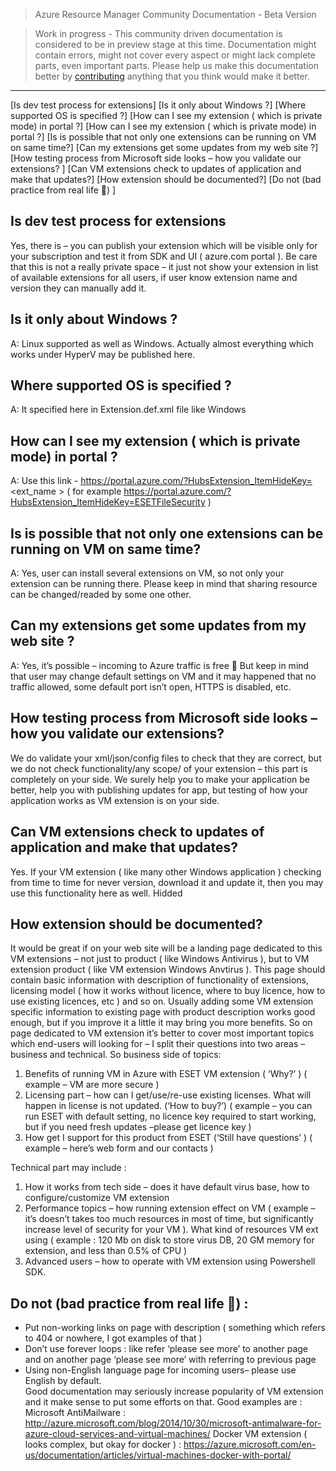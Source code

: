 > Azure Resource Manager Community Documentation - Beta Version

> Work in progress - This community driven documentation is considered to be in preview stage at this time. Documentation might contain errors, might not cover every aspect or might lack complete parts, even important parts. Please help us make this documentation better by [contributing](CONTRIBUTING.md) anything that you think would make it better.


---




[Is dev test process for extensions]
[Is it only about Windows ?]
[Where supported OS is specified ?]
[How can I see my extension ( which is private mode) in portal ?]
[How can I see my extension ( which is private mode) in portal ?]
[Is is possible that not only one extensions can be running on VM on same time?]
[Can my extensions get some updates from my web site ?]
[How testing process from Microsoft side looks – how you validate our extensions? ]
[Can VM extensions check to updates of application and make that updates?]
[How extension should be documented?]
[Do not (bad practice from real life ) ]


## Is dev test process for extensions
 Yes, there is – you can publish your extension which will be visible only for your subscription and test it from SDK and UI ( azure.com portal ). Be care that this is not a really private space – it just not show your extension in list of available extensions for all users, if user know extension name and version they can manually add it. 

## Is it only about Windows ?
A: Linux supported as well as Windows. Actually almost everything which works under HyperV may be published here.


## Where supported OS is specified ?
A: It specified here in Extension.def.xml file like 
  <SupportedOS>Windows</SupportedOS>

## How can I see my extension ( which is private mode) in portal ?
A: Use this link - https://portal.azure.com/?HubsExtension_ItemHideKey=<ext_name >  ( for example 
https://portal.azure.com/?HubsExtension_ItemHideKey=ESETFileSecurity )


## Is is possible that not only one extensions can be running on VM on same time?
A: Yes, user can install several extensions on VM, so not only your extension can be running there. Please keep in mind that sharing resource can be changed/readed by some one other.


## Can my extensions get some updates from my web site ?
A: Yes, it’s possible – incoming to Azure traffic is free  But keep in mind that user may change default settings on VM and it may happened that no traffic allowed, some default port isn’t open, HTTPS is disabled, etc.

## How testing process from Microsoft side looks – how you validate our extensions? 
We do validate your xml/json/config files to check that they are correct, but we do not check functionality/any scope/ of your extension – this part is completely on your side. We surely help you to make your application be better, help you with publishing updates for app, but testing of how your application works as VM extension is on your side.

## Can VM extensions check to updates of application and make that updates?
 Yes. If your VM extension ( like many other Windows application ) checking from time to time for never version, download it and update it, then you may use this functionality here as well. Hidded 


## How extension should be documented?
It would be great if on your web site will be a landing page dedicated to this VM extensions – not just to product  ( like Windows Antivirus ), but to VM extension product ( like VM extension Windows Anvtirus ). This page should contain basic information with description of functionality of extensions, licensing model ( how it works without licence, where to buy licence, how to use existing licences, etc ) and so on. Usually adding some VM extension specific information to existing page with product description works good enough, but if you improve it a little it may bring you more benefits. So on page dedicated to VM extension it’s better to cover most important topics which end-users will looking for – I split their questions into two areas – business and technical.
So business side of topics:
1)	Benefits of running VM in Azure with ESET VM extension ( ‘Why?’ ) ( example – VM are more secure )
2)	Licensing part – how can I get/use/re-use existing licenses. What will happen in license is not updated. (‘How to buy?’) ( example – you can run ESET with default setting, no licence key required to start working, but if you need fresh updates –please get licence key )
3)	How get I support for this product from ESET (‘Still have questions’ ) ( example – here’s web form and our contacts )

Technical part may include :
1)	How it works from tech side – does it have default virus base, how to configure/customize VM extension
2)	Performance topics – how running extension effect on VM ( example – it’s doesn’t takes too much resources in most of time, but significantly increase level of security for your VM ). What kind of resources VM ext using ( example : 120 Mb on disk to store virus DB, 20 GM memory for extension, and less than 0.5% of CPU )
3)	Advanced users – how to operate with VM extension using Powershell SDK.


## Do not (bad practice from real life ) :
-	Put non-working links on page with description ( something which refers to 404 or nowhere, I got examples of that )
-	Don’t use forever loops :  like refer ‘please see more’ to another page and on another page ‘please see more’ with referring to previous page
-	Using non-English language page for incoming users– please use English by default.   
Good documentation may seriously increase popularity of VM extension and it make sense to put some efforts on that. 
Good examples are :
                Microsoft AntiMailware : http://azure.microsoft.com/blog/2014/10/30/microsoft-antimalware-for-azure-cloud-services-and-virtual-machines/
                Docker VM extension ( looks complex, but okay for docker ) :  https://azure.microsoft.com/en-us/documentation/articles/virtual-machines-docker-with-portal/


